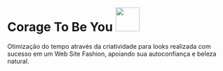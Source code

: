 # <h1> Corage To Be You <img src="https://github.com/BiaRosaR/CouragetoBeYOU/assets/125586731/fa62175e-6c79-432c-aeb0-485db531ae9d" width="55" heigth="55"> </h1>
 
Otimização do tempo através da criatividade para looks realizada com sucesso em um Web Site Fashion, apoiando sua autoconfiança e beleza natural.
